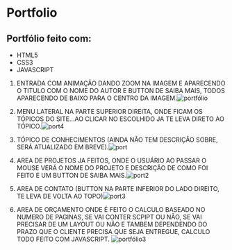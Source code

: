 # Portfolio
## Portfólio feito com:

* HTML5
* CSS3
* JAVASCRIPT

1. ENTRADA COM ANIMAÇÃO DANDO ZOOM NA IMAGEM E APARECENDO O TITULO COM O NOME DO AUTOR E BUTTON DE SAIBA MAIS, TODOS APARECENDO DE BAIXO PARA O CENTRO DA IMAGEM.![portfólio](https://user-images.githubusercontent.com/87195708/130481995-b6a5f375-cc33-4c11-8507-0d2f854334e0.png)


2. MENU LATERAL NA PARTE SUPERIOR DIREITA, ONDE FICAM OS TÓPICOS DO SITE...AO CLICAR NO ESCOLHIDO JA TE LEVA DIRETO AO TÓPICO.![port4](https://user-images.githubusercontent.com/87195708/130482637-09075056-8245-42ae-9f43-2a162f698a9a.png)



3. TÓPICO DE CONHECIMENTOS (AINDA NÃO TEM DESCRIÇÃO SOBRE, SERÁ ATUALIZADO EM BREVE).![port](https://user-images.githubusercontent.com/87195708/130482993-ec1fdf22-c4a1-4302-bca8-fd5a45f2e4dc.png)



3. AREA DE PROJETOS JA FEITOS, ONDE O USUÁRIO AO PASSAR O MOUSE VERÁ O NOME DO PROJETO E DESCRIÇÃO DE COMO FOI FEITO E UM BUTTON DE SAIBA MAIS.![port2](https://user-images.githubusercontent.com/87195708/130483844-d0263b29-f344-4e7a-a546-b15e62934cad.png)


4. AREA DE CONTATO (BUTTON NA PARTE INFERIOR DO LADO DIREITO, TE LEVA DE VOLTA AO TOPO)![port3](https://user-images.githubusercontent.com/87195708/130484272-88c5805b-ef12-4fb3-9b5c-9c79b195903c.png)


5. AREA DE ORÇAMENTO ONDE É FEITO O CALCULO BASEADO NO NUMERO DE PAGINAS, SE VAI CONTER SCPIPT OU NÃO, SE VAI PRECISAR DE UM LAYOUT OU NÃO E TAMBEM DEPENDENDO DO PRAZO QUE O CLIENTE PRECISA QUE SEJA ENTREGUE, CALCULO TODO FEITO COM JAVASCRIPT. ![portfólio3](https://user-images.githubusercontent.com/87195708/130484805-96eebd50-4a2a-474b-aa2d-30160436b3ab.png)
 



